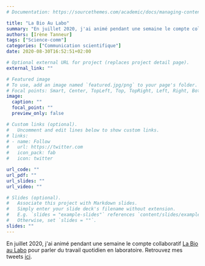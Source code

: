 ```yaml
---
# Documentation: https://sourcethemes.com/academic/docs/managing-content/

title: "La Bio Au Labo"
summary: "En juillet 2020, j'ai animé pendant une semaine le compte collaboratif [La Bio au Labo](https://labioaulabo.tumblr.com/) pour parler du travail quotidien en laboratoire. Retrouvez mes tweets [ici](https://wakelet.com/wake/cgmz595m48y8nlfzNAz5K)."
authors: [Irène Tanneur]
tags: ["Science-comm"]
categories: ["Communication scientifique"]
date: 2020-08-30T16:52:51+02:00

# Optional external URL for project (replaces project detail page).
external_link: ""

# Featured image
# To use, add an image named `featured.jpg/png` to your page's folder.
# Focal points: Smart, Center, TopLeft, Top, TopRight, Left, Right, BottomLeft, Bottom, BottomRight.
image:
  caption: ""
  focal_point: ""
  preview_only: false

# Custom links (optional).
#   Uncomment and edit lines below to show custom links.
# links:
# - name: Follow
#   url: https://twitter.com
#   icon_pack: fab
#   icon: twitter

url_code: ""
url_pdf: ""
url_slides: ""
url_video: ""

# Slides (optional).
#   Associate this project with Markdown slides.
#   Simply enter your slide deck's filename without extension.
#   E.g. `slides = "example-slides"` references `content/slides/example-slides.md`.
#   Otherwise, set `slides = ""`.
slides: ""
---
```


En juillet 2020, j'ai animé pendant une semaine le compte collaboratif [La Bio au Labo](https://labioaulabo.tumblr.com/) pour parler du travail quotidien en laboratoire. Retrouvez mes tweets [ici](https://wakelet.com/wake/cgmz595m48y8nlfzNAz5K).

